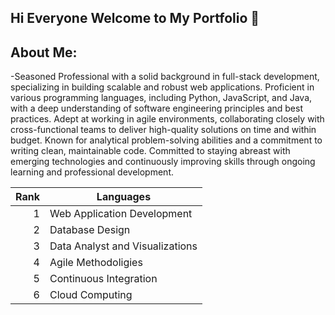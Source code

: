 ## Hi Everyone Welcome to My Portfolio 👋

## About Me:

-Seasoned Professional with a solid background in full-stack development, specializing in building scalable and robust web
applications. Proficient in various programming languages, including Python, JavaScript, and Java, with a deep understanding of
software engineering principles and best practices. Adept at working in agile environments, collaborating closely with cross-functional
teams to deliver high-quality solutions on time and within budget. Known for analytical problem-solving abilities and a commitment
to writing clean, maintainable code. Committed to staying abreast with emerging technologies and continuously improving skills
through ongoing learning and professional development.


| Rank | Languages |
|-----:|-----------|
|     1| Web Application Development|
|     2| Database Design    |
|     3| Data Analyst and Visualizations |
|     4| Agile Methodoligies|
|     5| Continuous Integration |
|     6| Cloud Computing|

